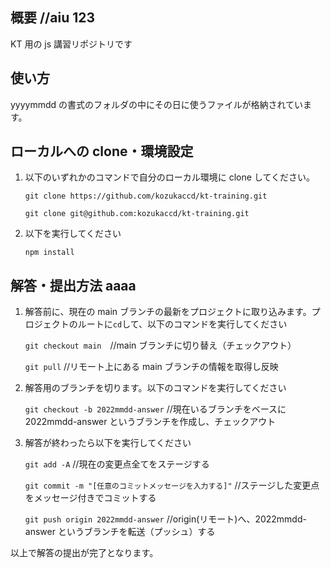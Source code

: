## 概要 //aiu 123

KT 用の js 講習リポジトリです

## 使い方

yyyymmdd の書式のフォルダの中にその日に使うファイルが格納されています。

## ローカルへの clone・環境設定

1. 以下のいずれかのコマンドで自分のローカル環境に clone してください。

   `git clone https://github.com/kozukaccd/kt-training.git`

   `git clone git@github.com:kozukaccd/kt-training.git`

2. 以下を実行してください

   `npm install`

## 解答・提出方法 aaaa

1. 解答前に、現在の main ブランチの最新をプロジェクトに取り込みます。プロジェクトのルートに`cd`して、以下のコマンドを実行してください

   `git checkout main`　//main ブランチに切り替え（チェックアウト）

   `git pull` //リモート上にある main ブランチの情報を取得し反映

2. 解答用のブランチを切ります。以下のコマンドを実行してください

   `git checkout -b 2022mmdd-answer` //現在いるブランチをベースに 2022mmdd-answer というブランチを作成し、チェックアウト

3. 解答が終わったら以下を実行してください

   `git add -A` //現在の変更点全てをステージする

   `git commit -m "[任意のコミットメッセージを入力する]"` //ステージした変更点をメッセージ付きでコミットする

   `git push origin 2022mmdd-answer` //origin(リモート)へ、2022mmdd-answer というブランチを転送（プッシュ）する

以上で解答の提出が完了となります。
